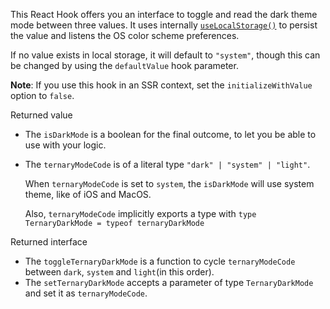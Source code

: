 This React Hook offers you an interface to toggle and read the dark theme mode between three values. It uses internally [`useLocalStorage()`](/react-hook/use-local-storage) to persist the value and listens the OS color scheme preferences.

If no value exists in local storage, it will default to `"system"`, though this can be changed by using the `defaultValue` hook parameter.

**Note**: If you use this hook in an SSR context, set the `initializeWithValue` option to `false`.

Returned value

- The `isDarkMode` is a boolean for the final outcome, to let you be able to use with your logic.
- The `ternaryModeCode` is of a literal type `"dark" | "system" | "light"`.

  When `ternaryModeCode` is set to `system`, the `isDarkMode` will use system theme, like of iOS and MacOS.

  Also, `ternaryModeCode` implicitly exports a type with `type TernaryDarkMode = typeof ternaryDarkMode`

Returned interface

- The `toggleTernaryDarkMode` is a function to cycle `ternaryModeCode` between `dark`, `system` and `light`(in this order).
- The `setTernaryDarkMode` accepts a parameter of type `TernaryDarkMode` and set it as `ternaryModeCode`.
